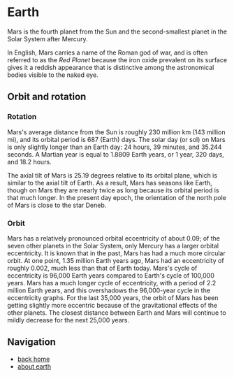 # Earth

Mars is the fourth planet from the Sun and the second-smallest planet in the Solar System after Mercury. 

In English, Mars carries a name of the Roman god of war, and is often referred to as the *Red Planet* because the iron oxide prevalent on its surface gives it a reddish appearance that is distinctive among the astronomical bodies visible to the naked eye.

## Orbit and rotation

### Rotation

Mars's average distance from the Sun is roughly 230 million km (143 million mi), and its orbital period is 687 (Earth) days. The solar day (or sol) on Mars is only slightly longer than an Earth day: 24 hours, 39 minutes, and 35.244 seconds. A Martian year is equal to 1.8809 Earth years, or 1 year, 320 days, and 18.2 hours.

The axial tilt of Mars is 25.19 degrees relative to its orbital plane, which is similar to the axial tilt of Earth. As a result, Mars has seasons like Earth, though on Mars they are nearly twice as long because its orbital period is that much longer. In the present day epoch, the orientation of the north pole of Mars is close to the star Deneb.

### Orbit

Mars has a relatively pronounced orbital eccentricity of about 0.09; of the seven other planets in the Solar System, only Mercury has a larger orbital eccentricity. It is known that in the past, Mars has had a much more circular orbit. At one point, 1.35 million Earth years ago, Mars had an eccentricity of roughly 0.002, much less than that of Earth today. Mars's cycle of eccentricity is 96,000 Earth years compared to Earth's cycle of 100,000 years. Mars has a much longer cycle of eccentricity, with a period of 2.2 million Earth years, and this overshadows the 96,000-year cycle in the eccentricity graphs. For the last 35,000 years, the orbit of Mars has been getting slightly more eccentric because of the gravitational effects of the other planets. The closest distance between Earth and Mars will continue to mildly decrease for the next 25,000 years.

## Navigation

- [back home](index.html)
- [about earth](earth.html)
